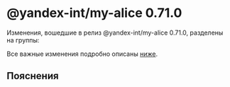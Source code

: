 # @yandex-int/my-alice 0.71.0

<!-- ЧЕЛОВЕЧЕСКОЕ ВСТУПЛЕНИЕ -->

Изменения, вошедшие в релиз @yandex-int/my-alice 0.71.0, разделены на группы:

Все важные изменения подробно описаны [ниже](#Пояснения).

## Пояснения

